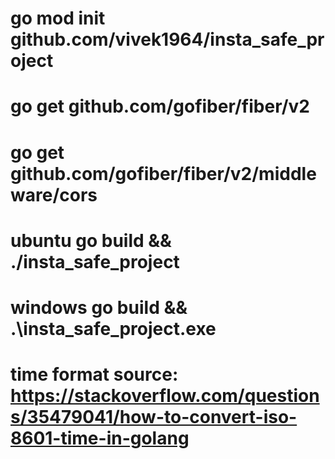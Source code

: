 # go mod init github.com/vivek1964/insta_safe_project

# go get github.com/gofiber/fiber/v2
# go get github.com/gofiber/fiber/v2/middleware/cors

# ubuntu go build && ./insta_safe_project
# windows go build && .\insta_safe_project.exe
# time format source: https://stackoverflow.com/questions/35479041/how-to-convert-iso-8601-time-in-golang
